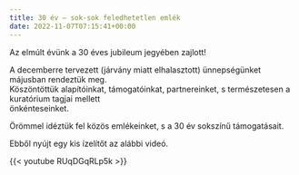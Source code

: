 ```yaml
---
title: 30 év – sok-sok feledhetetlen emlék
date: 2022-11-07T07:15:41+00:00
---
```

Az elmúlt évünk a 30 éves jubileum jegyében zajlott!

<!--more-->

A decemberre tervezett (járvány miatt elhalasztott) ünnepségünket májusban rendeztük meg.  
Köszöntöttük alapítóinkat, támogatóinkat, partnereinket, s természetesen a kuratórium tagjai mellett  
önkénteseinket.  

Örömmel idéztük fel közös emlékeinket, s a 30 év sokszínű támogatásait.  

Ebből nyújt egy kis ízelítőt az alábbi videó.

{{< youtube RUqDGqRLp5k >}}
